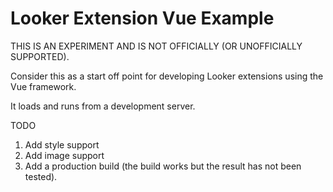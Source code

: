 # Looker Extension Vue Example

THIS IS AN EXPERIMENT AND IS NOT OFFICIALLY (OR UNOFFICIALLY SUPPORTED).

Consider this as a start off point for developing Looker extensions
using the Vue framework.

It loads and runs from a development server.

TODO

1. Add style support
2. Add image support
3. Add a production build (the build works but the result has not been tested).
